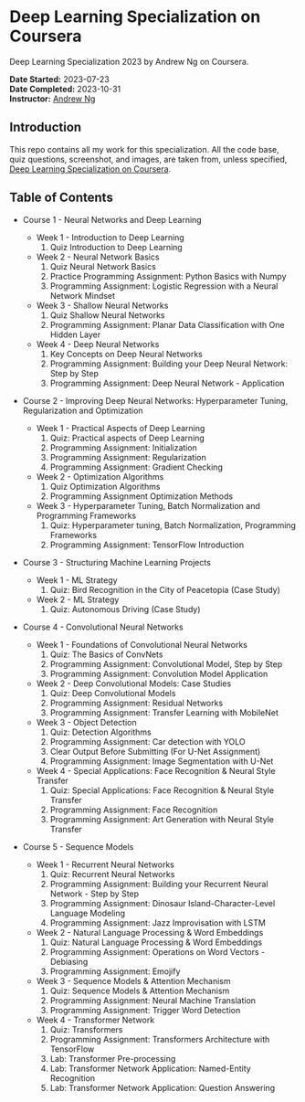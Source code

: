 # Deep Learning Specialization on Coursera
Deep Learning Specialization 2023 by Andrew Ng on Coursera.

__Date Started:__ 2023-07-23 <br>
__Date Completed:__ 2023-10-31 <br>
__Instructor:__ [Andrew Ng](http://www.andrewng.org/)

## Introduction

This repo contains all my work for this specialization. All the code base, quiz questions, screenshot, and images, are taken from, unless specified, [Deep Learning Specialization on Coursera](https://www.coursera.org/specializations/deep-learning).

## Table of Contents

- Course 1 - Neural Networks and Deep Learning

  - Week 1 - Introduction to Deep Learning
    1. Quiz Introduction to Deep Learning
  - Week 2 - Neural Network Basics
    1. Quiz Neural Network Basics
    2. Practice Programming Assignment: Python Basics with Numpy
    3. Programming Assignment: Logistic Regression with a Neural Network Mindset
  - Week 3 - Shallow Neural Networks
    1. Quiz Shallow Neural Networks
    2. Programming Assignment: Planar Data Classification with One Hidden Layer
  - Week 4 - Deep Neural Networks
    1. Key Concepts on Deep Neural Networks
    2. Programming Assignment: Building your Deep Neural Network: Step by Step
    3. Programming Assignment: Deep Neural Network - Application 

- Course 2 - Improving Deep Neural Networks: Hyperparameter Tuning, Regularization and Optimization

  - Week 1 - Practical Aspects of Deep Learning
    1. Quiz: Practical aspects of Deep Learning
    2. Programming Assignment: Initialization
    3. Programming Assignment: Regularization
    4. Programming Assignment: Gradient Checking
  - Week 2 - Optimization Algorithms
    1. Quiz Optimization Algorithms
    2. Programming Assignment Optimization Methods
  - Week 3 - Hyperparameter Tuning, Batch Normalization and Programming Frameworks
    1. Quiz: Hyperparameter tuning, Batch Normalization, Programming Frameworks
    2. Programming Assignment: TensorFlow Introduction

- Course 3 - Structuring Machine Learning Projects

  - Week 1 - ML Strategy
    1. Quiz: Bird Recognition in the City of Peacetopia (Case Study)    
  - Week 2 - ML Strategy
    1. Quiz: Autonomous Driving (Case Study)        

- Course 4 - Convolutional Neural Networks

  - Week 1 - Foundations of Convolutional Neural Networks
    1. Quiz: The Basics of ConvNets
    2. Programming Assignment: Convolutional Model, Step by Step
    3. Programming Assignment: Convolution Model Application
  - Week 2 - Deep Convolutional Models: Case Studies
    1. Quiz: Deep Convolutional Models
    2. Programming Assignment: Residual Networks
    3. Programming Assignment: Transfer Learning with MobileNet
  - Week 3 - Object Detection
    1. Quiz: Detection Algorithms
    2. Programming Assignment: Car detection with YOLO
    3. Clear Output Before Submitting (For U-Net Assignment)
    4. Programming Assignment: Image Segmentation with U-Net
  - Week 4 - Special Applications: Face Recognition & Neural Style Transfer    
    1. Quiz: Special Applications: Face Recognition & Neural Style Transfer
    2. Programming Assignment: Face Recognition
    3. Programming Assignment: Art Generation with Neural Style Transfer

- Course 5 - Sequence Models

  - Week 1 - Recurrent Neural Networks
    1. Quiz: Recurrent Neural Networks
    2. Programming Assignment: Building your Recurrent Neural Network - Step by Step
    3. Programming Assignment: Dinosaur Island-Character-Level Language Modeling
    4. Programming Assignment: Jazz Improvisation with LSTM
  - Week 2 - Natural Language Processing & Word Embeddings
    1. Quiz: Natural Language Processing & Word Embeddings
    2. Programming Assignment: Operations on Word Vectors - Debiasing
    3. Programming Assignment: Emojify
  - Week 3 - Sequence Models & Attention Mechanism
    1. Quiz: Sequence Models & Attention Mechanism
    2. Programming Assignment: Neural Machine Translation
    3. Programming Assignment: Trigger Word Detection
  - Week 4 - Transformer Network
    1. Quiz: Transformers
    2. Programming Assignment: Transformers Architecture with TensorFlow
    3. Lab: Transformer Pre-processing
    4. Lab: Transformer Network Application: Named-Entity Recognition
    5. Lab: Transformer Network Application: Question Answering



  








